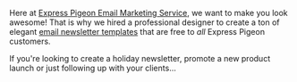 Here at [Express Pigeon Email Marketing Service](http://expresspigeon.com), we want to make you
look awesome! That is why we hired a professional designer to create a
ton of elegant [email newsletter templates](https://expresspigeon.com/gallery) that are free to *all*
Express Pigeon customers.

If you're looking to create a holiday newsletter, promote a new product
launch or just following up with your clients...